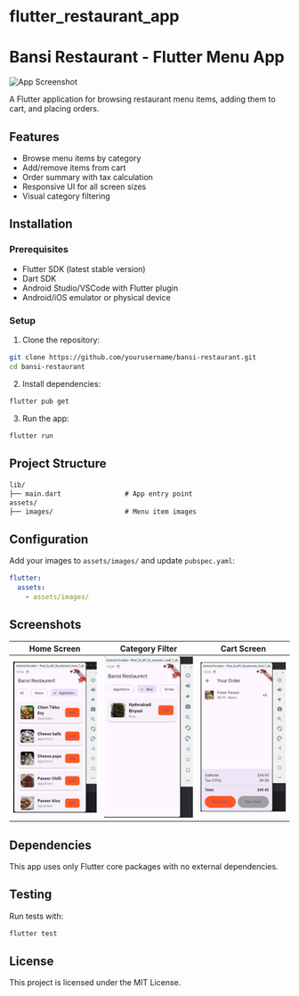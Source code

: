 # flutter_restaurant_app
# Bansi Restaurant - Flutter Menu App

![App Screenshot](assets/images/screenshot.png)

A Flutter application for browsing restaurant menu items, adding them to cart, and placing orders.

## Features

- Browse menu items by category
- Add/remove items from cart
- Order summary with tax calculation
- Responsive UI for all screen sizes
- Visual category filtering

## Installation

### Prerequisites

- Flutter SDK (latest stable version)
- Dart SDK
- Android Studio/VSCode with Flutter plugin
- Android/iOS emulator or physical device

### Setup

1. Clone the repository:
```bash
git clone https://github.com/yourusername/bansi-restaurant.git
cd bansi-restaurant
```

2. Install dependencies:
```bash
flutter pub get
```

3. Run the app:
```bash
flutter run
```

## Project Structure

```
lib/
├── main.dart                # App entry point
assets/
├── images/                  # Menu item images
```

## Configuration

Add your images to `assets/images/` and update `pubspec.yaml`:

```yaml
flutter:
  assets:
    - assets/images/
```

## Screenshots

| Home Screen | Category Filter | Cart Screen |
|-------------|-----------------|-------------|
| ![Home](image.png) | ![Filter](image-3.png) | ![Cart](image-1.png) |
## Dependencies

This app uses only Flutter core packages with no external dependencies.

## Testing

Run tests with:
```bash
flutter test
```

## License

This project is licensed under the MIT License.